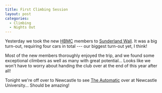 ```yaml
---
title: First Climbing Session
layout: post
categories:
  - Climbing
  - Nights Out
---
```

Yesterday we took the new [HBMC](http://www.dur.ac.uk/hildbede.mountaineeringclub) members to [Sunderland Wall](http://sunderlandwall.co.uk). It was a big turn-out, requiring four cars in total --- our biggest turn-out yet, I think!

Most of the new members thoroughly enjoyed the trip, and we found some exceptional climbers as well as many with great potential... Looks like we won't have to worry about handing the club over at the end of this year after all!

Tonight we're off over to Newcastle to see [The Automatic](http://theautomatic.co.uk) over at Newcastle University... Should be amazing!